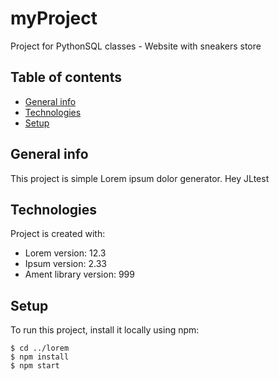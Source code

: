 # myProject
Project for PythonSQL classes - Website with sneakers store

## Table of contents
* [General info](#general-info)
* [Technologies](#technologies)
* [Setup](#setup)

## General info
This project is simple Lorem ipsum dolor generator.
Hey JLtest
	
## Technologies
Project is created with:
* Lorem version: 12.3
* Ipsum version: 2.33
* Ament library version: 999
	
## Setup
To run this project, install it locally using npm:

```
$ cd ../lorem
$ npm install
$ npm start
```
